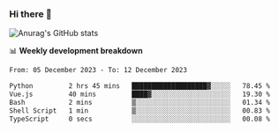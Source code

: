 ### Hi there 👋
![Anurag's GitHub stats](https://github-readme-stats.vercel.app/api?username=jami1024&show_icons=true&theme=radical)

📊 **Weekly development breakdown**
<!--START_SECTION:waka-->

```txt
From: 05 December 2023 - To: 12 December 2023

Python         2 hrs 45 mins   ███████████████████▓░░░░░   78.45 %
Vue.js         40 mins         ████▓░░░░░░░░░░░░░░░░░░░░   19.30 %
Bash           2 mins          ▒░░░░░░░░░░░░░░░░░░░░░░░░   01.34 %
Shell Script   1 min           ▒░░░░░░░░░░░░░░░░░░░░░░░░   00.83 %
TypeScript     0 secs          ░░░░░░░░░░░░░░░░░░░░░░░░░   00.08 %
```

<!--END_SECTION:waka-->
<!--
**jami1024/jami1024** is a ✨ _special_ ✨ repository because its `README.md` (this file) appears on your GitHub profile.

Here are some ideas to get you started:

- 🔭 I’m currently working on ...
- 🌱 I’m currently learning ...
- 👯 I’m looking to collaborate on ...
- 🤔 I’m looking for help with ...
- 💬 Ask me about ...
- 📫 How to reach me: ...
- 😄 Pronouns: ...
- ⚡ Fun fact: ...
-->
